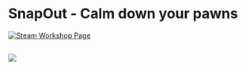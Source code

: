 # SnapOut - Calm down your pawns
[![Steam Workshop Page](https://img.shields.io/steam/subscriptions/1319782555.svg?label=Steam%20Subscriptions)](http://steamcommunity.com/sharedfiles/filedetails/?id=1319782555)

## ![](https://i.imgur.com/TUwekIZ.png)




